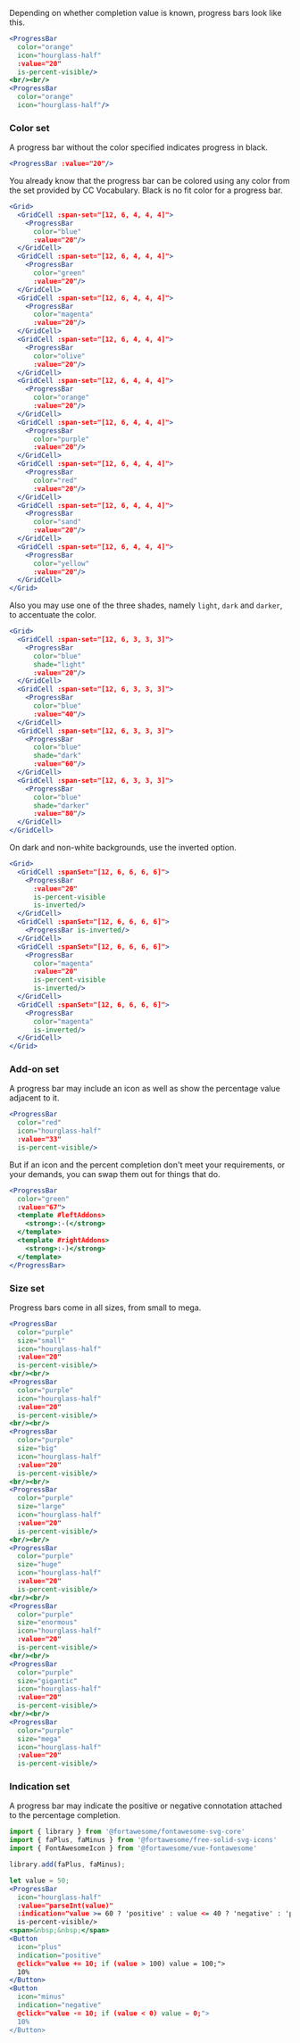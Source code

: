 Depending on whether completion value is known, progress bars look like this.

```jsx
<ProgressBar
  color="orange"
  icon="hourglass-half"
  :value="20"  
  is-percent-visible/>
<br/><br/>
<ProgressBar
  color="orange"
  icon="hourglass-half"/>
```

### Color set

A progress bar without the color specified indicates progress in black.

```jsx
<ProgressBar :value="20"/>
```

You already know that the progress bar can be colored using any color from the 
set provided by CC Vocabulary. Black is no fit color for a progress bar. 

```jsx
<Grid>
  <GridCell :span-set="[12, 6, 4, 4, 4]">
    <ProgressBar
      color="blue"
      :value="20"/>
  </GridCell>
  <GridCell :span-set="[12, 6, 4, 4, 4]">
    <ProgressBar
      color="green"
      :value="20"/>
  </GridCell>
  <GridCell :span-set="[12, 6, 4, 4, 4]">
    <ProgressBar
      color="magenta"
      :value="20"/>
  </GridCell>
  <GridCell :span-set="[12, 6, 4, 4, 4]">
    <ProgressBar
      color="olive"
      :value="20"/>
  </GridCell>
  <GridCell :span-set="[12, 6, 4, 4, 4]">
    <ProgressBar
      color="orange"
      :value="20"/>
  </GridCell>
  <GridCell :span-set="[12, 6, 4, 4, 4]">
    <ProgressBar
      color="purple"
      :value="20"/>
  </GridCell>
  <GridCell :span-set="[12, 6, 4, 4, 4]">
    <ProgressBar
      color="red"
      :value="20"/>
  </GridCell>
  <GridCell :span-set="[12, 6, 4, 4, 4]">
    <ProgressBar
      color="sand"
      :value="20"/>
  </GridCell>
  <GridCell :span-set="[12, 6, 4, 4, 4]">
    <ProgressBar
      color="yellow"
      :value="20"/>
  </GridCell>
</Grid>
```

Also you may use one of the three shades, namely `light`, `dark` and `darker`, 
to accentuate the color.

```jsx
<Grid>
  <GridCell :span-set="[12, 6, 3, 3, 3]">
    <ProgressBar 
      color="blue"
      shade="light"
      :value="20"/>
  </GridCell>
  <GridCell :span-set="[12, 6, 3, 3, 3]">
    <ProgressBar 
      color="blue"
      :value="40"/>
  </GridCell>
  <GridCell :span-set="[12, 6, 3, 3, 3]">
    <ProgressBar 
      color="blue"
      shade="dark"
      :value="60"/>
  </GridCell>
  <GridCell :span-set="[12, 6, 3, 3, 3]">
    <ProgressBar 
      color="blue"
      shade="darker"
      :value="80"/>
  </GridCell>
</GridCell>
```

On dark and non-white backgrounds, use the inverted option.

```jsx { "props": { "className": "dark-background" } }
<Grid>
  <GridCell :spanSet="[12, 6, 6, 6, 6]">
    <ProgressBar
      :value="20" 
      is-percent-visible 
      is-inverted/>
  </GridCell>
  <GridCell :spanSet="[12, 6, 6, 6, 6]">
    <ProgressBar is-inverted/>
  </GridCell>
  <GridCell :spanSet="[12, 6, 6, 6, 6]">
    <ProgressBar
      color="magenta"
      :value="20" 
      is-percent-visible 
      is-inverted/>
  </GridCell>
  <GridCell :spanSet="[12, 6, 6, 6, 6]">
    <ProgressBar
      color="magenta"
      is-inverted/>
  </GridCell>
</Grid>
```

### Add-on set

A progress bar may include an icon as well as show the percentage value adjacent
to it.

```jsx
<ProgressBar 
  color="red"
  icon="hourglass-half"
  :value="33"
  is-percent-visible/>
```

But if an icon and the percent completion don't meet your requirements, or your
demands, you can swap them out for things that do.

```jsx
<ProgressBar 
  color="green" 
  :value="67">
  <template #leftAddons>
    <strong>:-(</strong>
  </template>
  <template #rightAddons>
    <strong>:-)</strong>
  </template>
</ProgressBar>
```

### Size set

Progress bars come in all sizes, from small to mega.

```jsx { "props": { "className": "contain-content" } }
<ProgressBar
  color="purple"
  size="small"
  icon="hourglass-half"
  :value="20"
  is-percent-visible/>
<br/><br/>
<ProgressBar
  color="purple"
  icon="hourglass-half"
  :value="20"
  is-percent-visible/>
<br/><br/>
<ProgressBar
  color="purple"
  size="big"
  icon="hourglass-half"
  :value="20"
  is-percent-visible/>
<br/><br/>
<ProgressBar
  color="purple"
  size="large"
  icon="hourglass-half"
  :value="20"
  is-percent-visible/>
<br/><br/>
<ProgressBar
  color="purple"
  size="huge"
  icon="hourglass-half"
  :value="20"
  is-percent-visible/>
<br/><br/>
<ProgressBar
  color="purple"
  size="enormous"
  icon="hourglass-half"
  :value="20"
  is-percent-visible/>
<br/><br/>
<ProgressBar
  color="purple"
  size="gigantic"
  icon="hourglass-half"
  :value="20"
  is-percent-visible/>
<br/><br/>
<ProgressBar
  color="purple"
  size="mega"
  icon="hourglass-half"
  :value="20"
  is-percent-visible/>
```

### Indication set

A progress bar may indicate the positive or negative connotation attached to the
percentage completion.

```jsx
import { library } from '@fortawesome/fontawesome-svg-core'
import { faPlus, faMinus } from '@fortawesome/free-solid-svg-icons'
import { FontAwesomeIcon } from '@fortawesome/vue-fontawesome'

library.add(faPlus, faMinus);

let value = 50;
<ProgressBar 
  icon="hourglass-half"
  :value="parseInt(value)"
  :indication="value >= 60 ? 'positive' : value <= 40 ? 'negative' : 'probably'"
  is-percent-visible/>
<span>&nbsp;&nbsp;</span>
<Button
  icon="plus"
  indication="positive"
  @click="value += 10; if (value > 100) value = 100;">
  10%
</Button>
<Button 
  icon="minus" 
  indication="negative" 
  @click="value -= 10; if (value < 0) value = 0;">
  10%
</Button>
```
